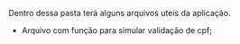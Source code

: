 Dentro dessa pasta terá alguns arquivos uteis da aplicação.

- Arquivo com função para simular validação de cpf;

